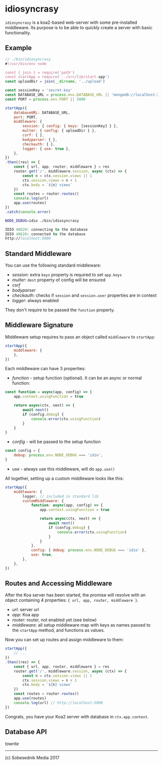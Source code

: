 # idiosyncrasy

`idiosyncrasy` is a koa2-based web-server with some pre-installed middleware.
Its purpose is to be able to quickly create a server with basic functionality.

## Example

```js
// ./bin/idiosyncrasy
#!/usr/bin/env node

const { join } = require('path')
const startApp = require('../src/lib/start-app')
const uploadDir = join(__dirname, '../upload')

const sessionKey = 'secret-key'
const DATABASE_URL = process.env.DATABASE_URL || 'mongodb://localhost:27017/idio'
const PORT = process.env.PORT || 5000

startApp({
    databaseURL: DATABASE_URL,
    port: PORT,
    middleware: {
        session: { config: { keys: [sessionKey] } },
        multer: { config: { uploadDir } },
        csrf: { },
        bodyparser: { },
        checkauth: { },
        logger: { use: true },
    },
})
.then((res) => {
    const { url, app, router, middleware } = res
    router.get('/', middleware.session, async (ctx) => {
        const n = ctx.session.views || 1
        ctx.session.views = n + 1
        ctx.body = `${n} views`
    })
    const routes = router.routes()
    console.log(url)
    app.use(routes)
})
.catch(console.error)
```

```bash
NODE_DEBUG=idio ./bin/idiosyncrasy
```

```fs
IDIO 40620: connecting to the database
IDIO 40620: connected to the database
http://localhost:5000
```

## Standard Middleware

You can use the following standard middleware:

- _session_: extra `keys` property is required to set `app.keys`
- _multer_: `dest` property of config will be ensured
- _csrf_
- _bodyparser_
- _checkauth_: checks if `session` and `session.user` properties are in context
- _logger_: always enabled

They don't require to be passed the `function` property.

## Middleware Signature

Middleware setup requires to pass an object called `middleware` to `startApp`:

```js
startApp({
    middleware: {
    },
})
```

Each middleware can have 3 properties:

- _function_ - setup function (optional). It can be an async or normal function:

```js
const function = async(app, config) => {
    app.context.usingFunction = true

    return async(ctx, next) => {
        await next()
        if (config.debug) {
            console.error(ctx.usingFunction)
        }
    }
}
```

- _config_ - will be passed to the setup function

```js
const config = {
    debug: process.env.NODE_DEBUG === 'idio',
}
```

- _use_ - always use this middleware, will do `app.use()`

All together, setting up a custom middleware looks like this:

```js
startApp({
    middleware: {
        logger, // included in standard lib
        customMiddleware: {
            function: async(app, config) => {
                app.context.usingFunction = true

                return async(ctx, next) => {
                    await next()
                    if (config.debug) {
                        console.error(ctx.usingFunction)
                    }
                }
            },
            config: { debug: process.env.NODE_DEBUG === 'idio' },
            use: true,
        },
    },
})
```

## Routes and Accessing Middleware

After the Koa server has been started, the promise will resolve with an object
containing 4 properties: `{ url, app, router, middleware }`.

- _url_: server url
- _app_: Koa app
- _router_: router, not enabled yet (see below)
- _middleware_: all setup middleware map with keys as names passed to the
`startApp` method, and functions as values.

Now you can set up routes and assign middleware to them:

```js
startApp({
    // ...
})
.then((res) => {
    const { url, app, router, middleware } = res
    router.get('/', middleware.session, async (ctx) => {
        const n = ctx.session.views || 1
        ctx.session.views = n + 1
        ctx.body = `${n} views`
    })
    const routes = router.routes()
    app.use(routes)
    console.log(url) // http://localhost:5000
})
```

Congrats, you have your Koa2 server with database in `ctx.app.context`.

## Database API

_towrite_

---

(c) Sobesednik Media 2017
